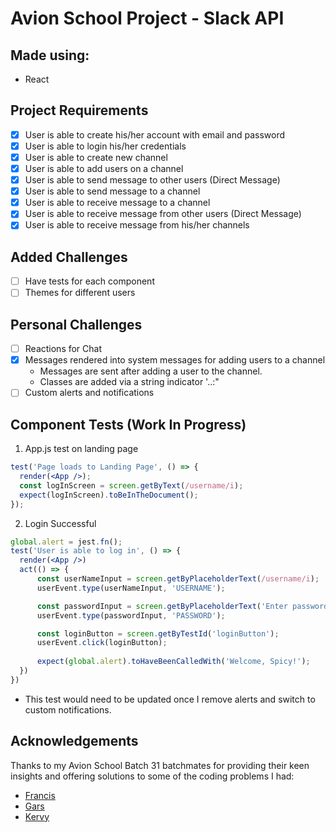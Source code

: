 # Avion School Project - Slack API

## Made using:
- React

## Project Requirements
- [x] User is able to create his/her account with email and password
- [x] User is able to login his/her credentials
- [x] User is able to create new channel
- [x] User is able to add users on a channel
- [x] User is able to send message to other users (Direct Message)
- [x] User is able to send message to a channel
- [x] User is able to receive message to a channel
- [x] User is able to receive message from other users (Direct Message)
- [x] User is able to receive message from his/her channels

## Added Challenges
- [ ] Have tests for each component
- [ ] Themes for different users

## Personal Challenges
- [ ] Reactions for Chat
- [x] Messages rendered into system messages for adding users to a channel 
  - Messages are sent after adding a user to the channel.
  - Classes are added via a string indicator '..:"
- [ ] Custom alerts and notifications

## Component Tests (Work In Progress)
1. App.js test on landing page
```jsx
test('Page loads to Landing Page', () => {
  render(<App />);
  const logInScreen = screen.getByText(/username/i);
  expect(logInScreen).toBeInTheDocument();
});
```
2. Login Successful
```jsx
global.alert = jest.fn();
test('User is able to log in', () => {
  render(<App />)
  act(() => {
      const userNameInput = screen.getByPlaceholderText(/username/i);
      userEvent.type(userNameInput, 'USERNAME');

      const passwordInput = screen.getByPlaceholderText('Enter password');
      userEvent.type(passwordInput, 'PASSWORD');

      const loginButton = screen.getByTestId('loginButton');
      userEvent.click(loginButton);
      
      expect(global.alert).toHaveBeenCalledWith('Welcome, Spicy!');
  })
})
```
- This test would need to be updated once I remove alerts and switch to custom notifications.

## Acknowledgements
Thanks to my Avion School Batch 31 batchmates for providing their keen insights and offering solutions to some of the coding problems I had:
  - [Francis]()
  - [Gars]()
  - [Kervy](https://github.com/imjohnescalante)